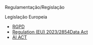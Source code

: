 Regulamentação/Regislação

Legislação Europeia
- [RGPD](https://gdpr-info.eu/)
- [Regulation (EU) 2023/2854Data Act](https://data-act-law.eu/)
- [AI ACT](https://ai-act-law.eu/)
